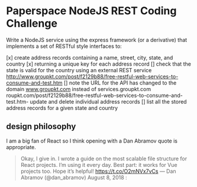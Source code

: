 # Paperspace NodeJS REST Coding Challenge

Write a NodeJS service using the express framework (or a derivative) that implements a set of RESTful style interfaces to:

[x] create address records containing a name, street, city, state, and country
[x] returning a unique key for each address record
[] check that the state is valid for the country using an external REST service http://www.groupkt.com/post/f2129b88/free-restful-web-services-to-consume-and-test.htm
[] note the URL for the API has changed to the domain www.groupkt.com instead of services.groupkt.com
roupkt.com/post/f2129b88/free-restful-web-services-to-consume-and-test.htm- update and delete individual address records
[] list all the stored address records for a given state and country

## design philosophy

I am a big fan of React so I think opening with a Dan Abramov quote is appropriate.

> Okay, I give in. I wrote a guide on the most scalable file structure for React projects. I’m using it every day. Best part: it works for Vue projects too. Hope it’s helpful! https://t.co/O2mNVx7vCs
> — Dan Abramov (@dan_abramov) August 8, 2018
> :
